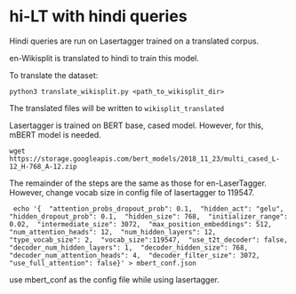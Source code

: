 # hi-LT with hindi queries
Hindi queries are run on Lasertagger trained on a translated corpus. 

en-Wikisplit is translated to hindi to train this model.


To translate the dataset:
```
python3 translate_wikisplit.py <path_to_wikisplit_dir>
```

The translated files will be written to ```wikisplit_translated```

Lasertagger is trained on BERT base, cased model.
However, for this, mBERT model is needed.
```
wget https://storage.googleapis.com/bert_models/2018_11_23/multi_cased_L-12_H-768_A-12.zip
```

The remainder of the steps are the same as those for en-LaserTagger.
However, change vocab size in config file of lasertagger to 119547.
```
 echo '{  "attention_probs_dropout_prob": 0.1,  "hidden_act": "gelu",  "hidden_dropout_prob": 0.1,  "hidden_size": 768,  "initializer_range": 0.02,  "intermediate_size": 3072,  "max_position_embeddings": 512,  "num_attention_heads": 12,  "num_hidden_layers": 12,  "type_vocab_size": 2,  "vocab_size":119547,  "use_t2t_decoder": false,  "decoder_num_hidden_layers": 1,  "decoder_hidden_size": 768,  "decoder_num_attention_heads": 4,  "decoder_filter_size": 3072,  "use_full_attention": false}' > mbert_conf.json
 ```
use mbert_conf as the config file while using lasertagger.
